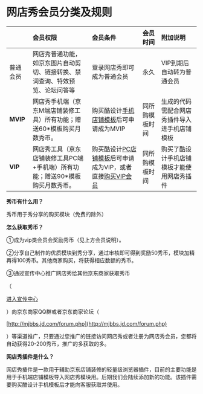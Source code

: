 # 网店秀会员分类及规则

|  | 会员权限 | 会员条件 | 会员时间 | 附加说明 |
| :--- | :--- | :--- | :--- | :--- |
| 普通会员 | 网店秀普通功能，如京东图片自动剪切、链接转换、禁词查询、特效预览、论坛问答等 | 登录网店秀即可成为普通会员 | 永久 | VIP到期后自动转为普通会员 |
| **MVIP** | 网店秀手机端（京东M端店铺装修工具）所有功能；赠送60\*模板购买月数秀币。 | 购买酷设计[手机店铺模板](http://zx.jd.com/mdIndex.html?query=%25E8%25A8%25AD%25E8%25A8%2588)后可申请成为MVIP | 同所购模板时间 | 生成的代码需配合网店秀插件导入进手机店铺模板 |
| **VIP** | 网店秀工具（京东店铺装修工具PC端+手机端）所有功能；赠送90\*模板购买月数秀币。 | 购买酷设计[PC店铺模板](https://zx.jd.com/designerDetail.html?id=70&params.category=&params.color=&params.style=&params.tpType=1#J_SelectionWrap)后可申请成为VIP，或者直接[购买VIP会员](http://www.wangdianxiu.com/home.php?mod=spacecp&ac=usergroup&do=list) | 同所购模板时间 | 购买了酷设计手机店铺模板才能使用网店秀插件 |



**秀币有什么用？**

秀币用于秀分享的购买模块（免费的除外）

  


  


**怎么获取秀币？**

  


①成为vip类会员会奖励秀币（见上方会员说明）。

  


②分享自己制作的优质模块到秀分享，通过审核即可得到奖励50秀币，模块加精再得100秀币。其他商家购买，将获得相应数额的秀币。

  


③通过宣传中心推广网店秀给其他京东商家获取秀币

（

[进入宣传中心](http://www.wangdianxiu.com/plugin.php?id=e6_propaganda)

）向京东商家QQ群或者京东商家论坛（

[http://mjbbs.jd.com/forum.php](http://mjbbs.jd.com/forum.php)

）等渠道推广，只要通过您推广的链接访问网店秀或者注册为网店秀会员，您都将自动获得20-200秀币，推广的多获取的多。

  


  


**网店秀插件是什么？**

网店秀插件是一款用于辅助京东店铺装修的轻量级浏览器插件，目前的主要功能是用于手机端店铺模板导入网店秀模块用。后期我们会陆续添加新的功能。该插件需要购买酷设计手机模板后才能向客服获取并使用。

